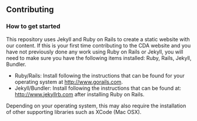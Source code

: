 ## Contributing

### How to get started ###

This repository uses Jekyll and Ruby on Rails to create a static website with our content. If this is your first time contributing to the CDA website and you have not previously done any work using Ruby on Rails or Jekyll, you will need to make sure you have the following items installed: Ruby, Rails, Jekyll, Bundler.

- Ruby/Rails: Install following the instructions that can be found for your operating system at http://www.gorails.com.
- Jekyll/Bundler: Install following the instructions that can be found at: http://www.jekyllrb.com after installing Ruby on Rails.

Depending on your operating system, this may also require the installation of other supporting libraries such as XCode (Mac OSX). 
